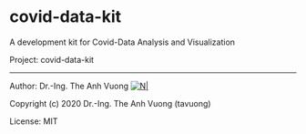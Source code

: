 # covid-data-kit

A development kit for Covid-Data Analysis and Visualization

Project: covid-data-kit

----
Author: Dr.-Ing. The Anh Vuong [![N|](https://vuongblog.files.wordpress.com/2020/05/vuong_thumb.png)](https://vuongblog.wordpress.com)

Copyright (c) 2020 Dr.-Ing. The Anh Vuong (tavuong)

License: MIT
